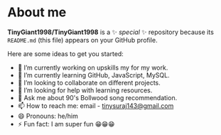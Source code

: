 # About me 


**TinyGiant1998/TinyGiant1998** is a ✨ _special_ ✨ repository because its `README.md` (this file) appears on your GitHub profile.

Here are some ideas to get you started:

- 🔭 I’m currently working on upskills my for my work.
- 🌱 I’m currently learning GitHub, JavaScript, MySQL.
- 👯 I’m looking to collaborate on different projects.
- 🤔 I’m looking for help with learning resources.
- 💬 Ask me about 90's Bollwood song recommendation.
- 📫 How to reach me: email - tinysuraj143@gmail.com
- 😄 Pronouns: he/him
- ⚡ Fun fact: I am super fun 😁😁😁
